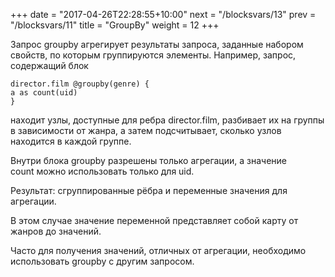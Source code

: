 +++
date =  "2017-04-26T22:28:55+10:00"
next = "/blocksvars/13"
prev = "/blocksvars/11"
title = "GroupBy"
weight = 12
+++

Запрос groupby агрегирует результаты запроса, заданные набором свойств, по которым группируются элементы. Например, запрос, содержащий блок

    director.film @groupby(genre) {
    a as count(uid)
    }

находит узлы, доступные для ребра director.film, разбивает их на группы в зависимости от жанра, а затем подсчитывает, сколько узлов находится в каждой группе.

Внутри блока groupby разрешены только агрегации, а значение count можно использовать только для uid.

Результат: сгруппированные рёбра и переменные значения для агрегации.

В этом случае значение переменной представляет собой карту от жанров до значений.

Часто для получения значений, отличных от агрегации, необходимо использовать groupby с другим запросом.
